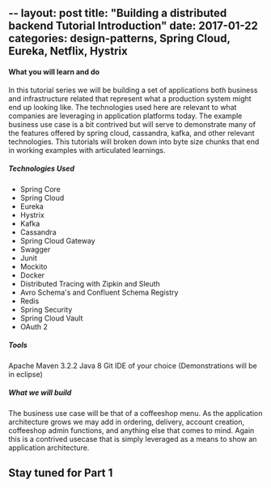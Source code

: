 --
layout: post
title: "Building a distributed backend Tutorial Introduction"
date: 2017-01-22
categories: design-patterns, Spring Cloud, Eureka, Netflix, Hystrix
---



#### What you will learn and do
In this tutorial series we will be building a set of applications both business and infrastructure related that represent what a production system might end up looking like.  The technologies used here are relevant to what companies are leveraging in application platforms today.  The example business use case is a bit contrived but will serve to demonstrate many of the features offered by spring cloud, cassandra, kafka, and other relevant technologies.  This tutorials will broken down into byte size chunks that end in working examples with articulated learnings.   

##### Technologies Used
* Spring Core
* Spring Cloud
* Eureka
* Hystrix
* Kafka
* Cassandra
* Spring Cloud Gateway
* Swagger
* Junit
* Mockito
* Docker
* Distributed Tracing with Zipkin and Sleuth
* Avro Schema's and Confluent Schema Registry
* Redis
* Spring Security
* Spring Cloud Vault
* OAuth 2

##### Tools
Apache Maven 3.2.2
Java 8
Git
IDE of your choice (Demonstrations will be in eclipse)

##### What we will build
The business use case will be that of a coffeeshop menu. As the application architecture grows we may add in ordering, delivery, account creation, coffeeshop admin functions, and anything else that comes to mind.  Again this is a contrived usecase that is simply leveraged as a means to show an application architecture.

## Stay tuned for Part 1

